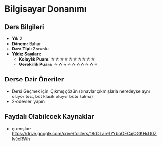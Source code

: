 # Bilgisayar Donanımı

## Ders Bilgileri

- **Yıl:** 2
- **Dönem:** Bahar
- **Ders Tipi:** Zorunlu
- **Yıldız Sayıları:**
  - **Kolaylık Puanı:** ☆☆☆☆☆☆☆☆☆☆
  - **Gereklilik Puanı:** ☆☆☆☆☆☆☆☆☆☆

## Derse Dair Öneriler

- Dersi Geçmek için: Çıkmış çözün (sınavlar çıkmışlarla neredeyse aynı oluyor test, büt klasik oluyor büte kalma)
- 2-ödevleri yapın

## Faydalı Olabilecek Kaynaklar

- çıkmışlar: https://drive.google.com/drive/folders/18dDLare1YYboOECajOGKHxU0Zlv0cRWh
